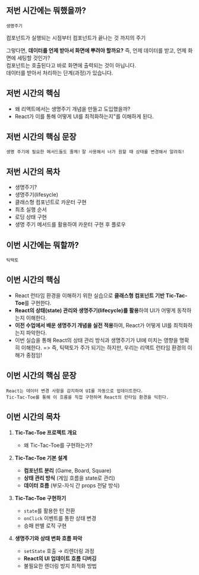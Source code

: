 ## 저번 시간에는 뭐했을까?

`생명주기`

컴포넌트가 실행되는 시점부터 컴포넌트가 끝나는 것 까지의 주기

그렇다면, **데이터를 언제 받아서 화면에 뿌려야 할까요?**
즉, 언제 데이터를 받고, 언제 화면에 세팅할 것인가?  
컴포넌트는 호출된다고 바로 화면에 출력되는 것이 아닙니다.  
데이터를 받아서 처리하는 단계(과정)가 있습니다.

## 저번 시간의 핵심

- 왜 리액트에서는 생명주기 개념을 만들고 도입했을까?
- React가 이를 통해 어떻게 UI를 최적화하는지"를 이해하게 된다.

## 저번 시간의 핵심 문장

`생명 주기에 필요한 메서드들도 줄께!`
`잘 사용해서 너가 원할 때 상태를 변경해서 알려줘!`

## 저번 시간의 목차

- 생명주기?
- 생명주기(lifesycle)
- 클래스형 컴포넌트로 카운터 구현
- 최초 실행 순서
- 로딩 상태 구현
- 생명 주기 메서드를 활용하여 카운터 구현 후 플로우

## 이번 시간에는 뭐할까?

`틱택토`

## 이번 시간의 핵심

- React 런타임 환경을 이해하기 위한 실습으로 **클래스형 컴포넌트 기반 Tic-Tac-Toe**를 구현한다.
- **React의 상태(state) 관리와 생명주기(lifecycle)를 활용**하여 UI가 어떻게 동작하는지 이해한다.
- **이전 수업에서 배운 생명주기 개념을 실전 적용**하여, React가 어떻게 UI를 최적화하는지 파악한다.
- 이번 실습을 통해 React의 상태 관리 방식과 생명주기가 UI에 미치는 영향을 명확히 이해한다.
  => 즉, 틱택토가 주가 되기는 하지만, 우리는 리액트 런타임 환경의 이해가 중점임!

## 이번 시간의 핵심 문장

`React는 데이터 변경 사항을 감지하여 UI를 자동으로 업데이트한다`.  
`Tic-Tac-Toe를 통해 이 흐름을 직접 구현하며 React의 런타임 환경을 익힌다.`

## 이번 시간의 목차

1. **Tic-Tac-Toe 프로젝트 개요**

   - 왜 Tic-Tac-Toe를 구현하는가?

2. **Tic-Tac-Toe 기본 설계**

   - **컴포넌트 분리** (Game, Board, Square)
   - **상태 관리 방식** (게임 흐름을 state로 관리)
   - **데이터 흐름** (부모-자식 간 props 전달 방식)

3. **Tic-Tac-Toe 구현하기**

   - `state`를 활용한 턴 전환
   - `onClick` 이벤트를 통한 상태 변경
   - 승패 판별 로직 구현

4. **생명주기와 상태 변화 흐름 파악**

   - `setState` 호출 → 리렌더링 과정
   - **React의 UI 업데이트 흐름 디버깅**
   - 불필요한 렌더링 방지 최적화 방법
